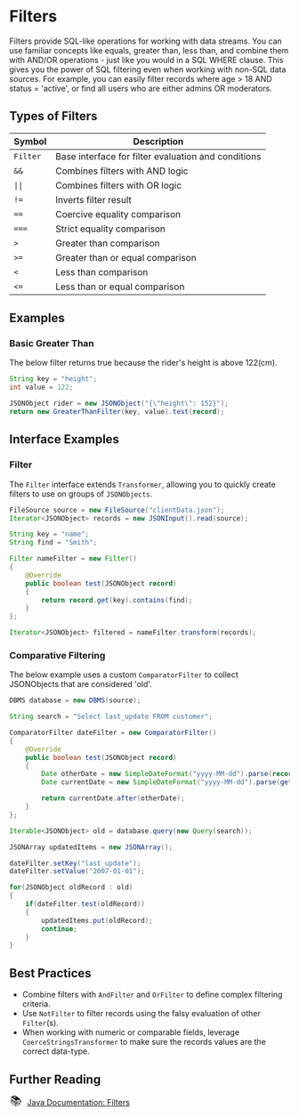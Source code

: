 # Filters

Filters provide SQL-like operations for working with data streams. You can use familiar concepts like equals, greater than, less than, and combine them with AND/OR operations - just like you would in a SQL WHERE clause. This gives you the power of SQL filtering even when working with non-SQL data sources. For example, you can easily filter records where age > 18 AND status = 'active', or find all users who are either admins OR moderators.

## Types of Filters

| Symbol   | Description                                         |
| -------- | --------------------------------------------------- |
| `Filter` | Base interface for filter evaluation and conditions |
| `&&`     | Combines filters with AND logic                     |
| `\|\|`   | Combines filters with OR logic                      |
| `!=`     | Inverts filter result                               |
| `==`     | Coercive equality comparison                        |
| `===`    | Strict equality comparison                          |
| `>`      | Greater than comparison                             |
| `>=`     | Greater than or equal comparison                    |
| `<`      | Less than comparison                                |
| `<=`     | Less than or equal comparison                       |

## Examples

### Basic Greater Than

The below filter returns true because the rider's height is above 122(cm).

```java
String key = "height";
int value = 122;

JSONObject rider = new JSONObject("{\"height\": 152}");
return new GreaterThanFilter(key, value).test(record);
```

## Interface Examples

### Filter

The `Filter` interface extends `Transformer`, allowing you to quickly create filters to use on groups of `JSONObjects`.

```java
FileSource source = new FileSource("clientData.json");
Iterator<JSONObject> records = new JSONInput().read(source);

String key = "name";
String find = "Smith";

Filter nameFilter = new Filter()
{
    @Override
    public boolean test(JSONObject record)
    {
        return record.get(key).contains(find);
    }
};

Iterator<JSONObject> filtered = nameFilter.transform(records);
```

### Comparative Filtering

The below example uses a custom `ComparatorFilter` to collect JSONObjects that are considered 'old'.

```java
DBMS database = new DBMS(source);

String search = "Select last_update FROM customer";

ComparatorFilter dateFilter = new ComparatorFilter()
{
    @Override
    public boolean test(JSONObject record)
    {
        Date otherDate = new SimpleDateFormat("yyyy-MM-dd").parse(record.get(getKey()));
        Date currentDate = new SimpleDateFormat("yyyy-MM-dd").parse(getValue());

        return currentDate.after(otherDate);
    }
};

Iterable<JSONObject> old = database.query(new Query(search));

JSONArray updatedItems = new JSONArray();

dateFilter.setKey("last_update");
dateFilter.setValue("2007-01-01");

for(JSONObject oldRecord : old)
{
    if(dateFilter.test(oldRecord))
    {
        updatedItems.put(oldRecord);
        continue;
    }
}
```

## Best Practices

- Combine filters with `AndFilter` and `OrFilter` to define complex filtering criteria.
- Use `NotFilter` to filter records using the falsy evaluation of other `Filter`(s).
- When working with numeric or comparable fields, leverage `CoerceStringsTransformer` to make sure the records values are the correct data-type.

## Further Reading

<div style="display: flex; align-items: center; gap: 8px; margin-bottom: 16px">
  <span style="display: flex; align-items: center; justify-content: center;font-size:20px; width: 24px; height: 24px">📚</span>
  <a href="https://docs.invirgance.com/javadocs/convirgance/latest/com/invirgance/convirgance/transform/filter/package-summary.html">Java Documentation: Filters</a>
</div>
